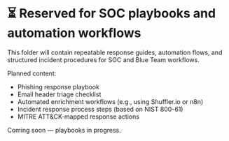 # ⏳ Reserved for SOC playbooks and automation workflows

This folder will contain repeatable response guides, automation flows, and structured incident procedures for SOC and Blue Team workflows.

Planned content:

- Phishing response playbook
- Email header triage checklist
- Automated enrichment workflows (e.g., using Shuffler.io or n8n)
- Incident response process steps (based on NIST 800-61)
- MITRE ATT&CK-mapped response actions

Coming soon — playbooks in progress.
